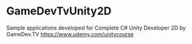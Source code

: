 # GameDevTvUnity2D
Sample applications developed for Complete C# Unity Developer 2D by GameDev.TV https://www.udemy.com/unitycourse
